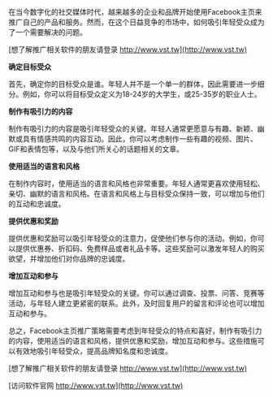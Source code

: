 在当今数字化的社交媒体时代，越来越多的企业和品牌开始使用Facebook主页来推广自己的产品和服务。然而，在这个日益竞争的市场中，如何吸引年轻受众成为了一个需要解决的问题。

[想了解推广相关软件的朋友请登录 http://www.vst.tw](http://www.vst.tw)

**确定目标受众**

首先，确定你的目标受众是谁。年轻人并不是一个单一的群体，因此需要进一步细分。例如，你可以将目标受众定义为18-24岁的大学生，或25-35岁的职业人士。

**制作有吸引力的内容**

制作有吸引力的内容是吸引年轻受众的关键。年轻人通常更愿意与有趣、新颖、幽默或具有情感共鸣的内容互动。因此，你可以考虑制作一些有趣的视频、图片、GIF和表情包等，以及与他们所关心的话题相关的文章。

**使用适当的语言和风格**

在制作内容时，使用适当的语言和风格也非常重要。年轻人通常更喜欢使用轻松、亲切、幽默的语言和风格。在语言和风格上与目标受众保持一致，可以增加与他们的互动和忠诚度。

**提供优惠和奖励**

提供优惠和奖励可以吸引年轻受众的注意力，促使他们参与你的活动。例如，你可以提供优惠券、折扣码、免费样品或者礼品卡等。这些奖励可以激发年轻人的购买欲望，并增加他们对你品牌的忠诚度。

**增加互动和参与**

增加互动和参与也是吸引年轻受众的关键。你可以通过调查、投票、问答、竞赛等活动，与年轻人建立更紧密的联系。此外，及时回复用户的留言和评论也可以增加互动和参与。

总之，Facebook主页推广策略需要考虑到年轻受众的特点和喜好，制作有吸引力的内容，使用适当的语言和风格，提供优惠和奖励，增加互动和参与。这些措施可以有效地吸引年轻受众，提高品牌知名度和忠诚度。

[想了解推广相关软件的朋友请登录 http://www.vst.tw](http://www.vst.tw)


[访问软件官网 http://www.vst.tw](http://www.vst.tw)
